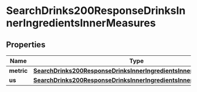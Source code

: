 

# SearchDrinks200ResponseDrinksInnerIngredientsInnerMeasures


## Properties

| Name | Type | Description | Notes |
|------------ | ------------- | ------------- | -------------|
|**metric** | [**SearchDrinks200ResponseDrinksInnerIngredientsInnerMeasuresMetric**](SearchDrinks200ResponseDrinksInnerIngredientsInnerMeasuresMetric.md) |  |  [optional] |
|**us** | [**SearchDrinks200ResponseDrinksInnerIngredientsInnerMeasuresUs**](SearchDrinks200ResponseDrinksInnerIngredientsInnerMeasuresUs.md) |  |  [optional] |




